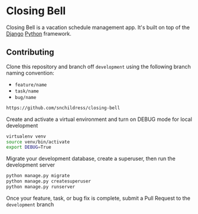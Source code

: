 # Closing Bell

Closing Bell is a vacation schedule management app. It's built on top of the [Django](https://djangoproject.com) [Python](https://python.org) framework.

## Contributing

Clone this repository and branch off `development` using the following branch naming convention:

* `feature/name`
* `task/name`
* `bug/name`

```bash
https://github.com/snchildress/closing-bell
```

Create and activate a virtual environment and turn on DEBUG mode for local development

```bash
virtualenv venv
source venv/bin/activate
export DEBUG=True
```

Migrate your development database, create a superuser, then run the development server

```bash
python manage.py migrate
python manage.py createsuperuser
python manage.py runserver
```

Once your feature, task, or bug fix is complete, submit a Pull Request to the `development` branch

